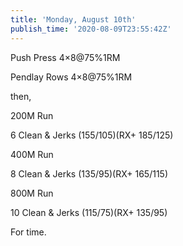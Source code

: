 ```yaml
---
title: 'Monday, August 10th'
publish_time: '2020-08-09T23:55:42Z'
---
```


Push Press 4×8\@75%1RM

Pendlay Rows 4×8\@75%1RM

then,

200M Run

6 Clean & Jerks (155/105)(RX+ 185/125)

400M Run

8 Clean & Jerks (135/95)(RX+ 165/115)

800M Run

10 Clean & Jerks (115/75)(RX+ 135/95)

For time.
